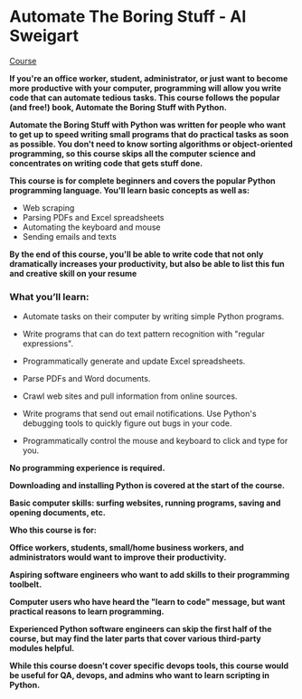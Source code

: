 # Automate The Boring Stuff - Al Sweigart

[Course](https://www.udemy.com/course/automate)

**If you're an office worker, student, administrator, or just want to become more productive with your computer, programming will allow you write code that can automate tedious tasks. This course follows the popular (and free!) book, Automate the Boring Stuff with Python.**

**Automate the Boring Stuff with Python was written for people who want to get up to speed writing small programs that do practical tasks as soon as possible. You don't need to know sorting algorithms or object-oriented programming, so this course skips all the computer science and concentrates on writing code that gets stuff done.**

**This course is for complete beginners and covers the popular Python programming language. You'll learn basic concepts as well as:**

- Web scraping
- Parsing PDFs and Excel spreadsheets
- Automating the keyboard and mouse
- Sending emails and texts

**By the end of this course, you'll be able to write code that not only dramatically increases your productivity, but also be able to list this fun and creative skill on your resume**

### What you’ll learn:

- Automate tasks on their computer by writing simple Python programs.

- Write programs that can do text pattern recognition with "regular expressions".

- Programmatically generate and update Excel spreadsheets.

- Parse PDFs and Word documents.

- Crawl web sites and pull information from online sources.

- Write programs that send out email notifications.
  Use Python's debugging tools to quickly figure out bugs in your code.

- Programmatically control the mouse and keyboard to click and type for you.

**No programming experience is required.**

**Downloading and installing Python is covered at the start of the course.**

**Basic computer skills: surfing websites, running programs, saving and opening documents, etc.**

**Who this course is for:**

**Office workers, students, small/home business workers, and administrators would want to improve their productivity.**

**Aspiring software engineers who want to add skills to their programming toolbelt.**

**Computer users who have heard the "learn to code" message, but want practical reasons to learn programming.**

**Experienced Python software engineers can skip the first half of the course, but may find the later parts that cover various third-party modules helpful.**

**While this course doesn't cover specific devops tools, this course would be useful for QA, devops, and admins who want to learn scripting in Python.**
